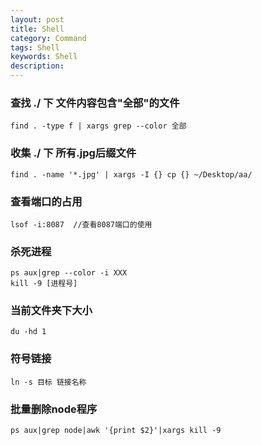 ```yaml
---  
layout: post  
title: Shell  
category: Command  
tags: Shell  
keywords: Shell  
description: 
---  
```


### 查找 ./ 下 文件内容包含"全部"的文件  
    find . -type f | xargs grep --color 全部  

### 收集 ./ 下 所有.jpg后缀文件  
    find . -name '*.jpg' | xargs -I {} cp {} ~/Desktop/aa/  

### 查看端口的占用  
    lsof -i:8087  //查看8087端口的使用  

### 杀死进程  
    ps aux|grep --color -i XXX  
    kill -9 [进程号]  
        
### 当前文件夹下大小  
    du -hd 1  

### 符号链接  
    ln -s 目标 链接名称

### 批量删除node程序  
    ps aux|grep node|awk '{print $2}'|xargs kill -9
    


